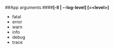 ##App arguments
####**[-ll | --log-level] [=\<level\>]**
* fatal
* error 
* warn
* info
* debug
* trace